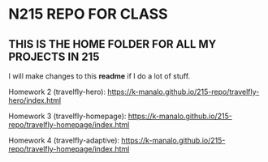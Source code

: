 # N215 REPO FOR CLASS

## THIS IS THE HOME FOLDER FOR ALL MY PROJECTS IN 215

I will make changes to this **readme** if I do a lot of stuff.

Homework 2 (travelfly-hero):
https://k-manalo.github.io/215-repo/travelfly-hero/index.html

Homework 3 (travelfly-homepage):
https://k-manalo.github.io/215-repo/travelfly-homepage/index.html

Homework 4 (travelfly-adaptive):
https://k-manalo.github.io/215-repo/travelfly-homepage/index.html
